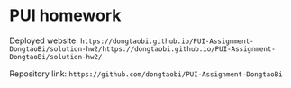 # PUI homework

Deployed website: `https://dongtaobi.github.io/PUI-Assignment-DongtaoBi/solution-hw2/https://dongtaobi.github.io/PUI-Assignment-DongtaoBi/solution-hw2/`

Repository link: `https://github.com/dongtaobi/PUI-Assignment-DongtaoBi`
